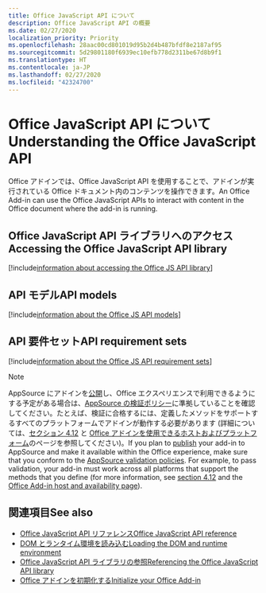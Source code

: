 ```yaml
---
title: Office JavaScript API について
description: Office JavaScript API の概要
ms.date: 02/27/2020
localization_priority: Priority
ms.openlocfilehash: 28aac00cd801019d95b2d4b487bfdf8e2187af95
ms.sourcegitcommit: 5d29801180f6939ec10efb778d2311be67d8b9f1
ms.translationtype: HT
ms.contentlocale: ja-JP
ms.lasthandoff: 02/27/2020
ms.locfileid: "42324700"
---
```

# <a name="understanding-the-office-javascript-api"></a><span data-ttu-id="48327-103">Office JavaScript API について</span><span class="sxs-lookup"><span data-stu-id="48327-103">Understanding the Office JavaScript API</span></span>

<span data-ttu-id="48327-104">Office アドインでは、Office JavaScript API を使用することで、アドインが実行されている Office ドキュメント内のコンテンツを操作できます。</span><span class="sxs-lookup"><span data-stu-id="48327-104">An Office Add-in can use the Office JavaScript APIs to interact with content in the Office document where the add-in is running.</span></span>

## <a name="accessing-the-office-javascript-api-library"></a><span data-ttu-id="48327-105">Office JavaScript API ライブラリへのアクセス</span><span class="sxs-lookup"><span data-stu-id="48327-105">Accessing the Office JavaScript API library</span></span>

[!include[information about accessing the Office JS API library](../includes/office-js-access-library.md)]

## <a name="api-models"></a><span data-ttu-id="48327-106">API モデル</span><span class="sxs-lookup"><span data-stu-id="48327-106">API models</span></span>

[!include[information about the Office JS API models](../includes/office-js-api-models.md)]

## <a name="api-requirement-sets"></a><span data-ttu-id="48327-107">API 要件セット</span><span class="sxs-lookup"><span data-stu-id="48327-107">API requirement sets</span></span>

[!include[information about the Office JS API requirement sets](../includes/office-js-requirement-sets.md)]

> [!NOTE]
> <span data-ttu-id="48327-p101">AppSource にアドインを[公開](../publish/publish.md)し、Office エクスペリエンスで利用できるようにする予定がある場合は、[AppSource の検証ポリシー](/office/dev/store/validation-policies)に準拠していることを確認してください。たとえば、検証に合格するには、定義したメソッドをサポートするすべてのプラットフォームでアドインが動作する必要があります (詳細については、[セクション 4.12](/office/dev/store/validation-policies#4-apps-and-add-ins-behave-predictably) と [Office アドインを使用できるホストおよびプラットフォーム](../overview/office-add-in-availability.md)のページを参照してください)。</span><span class="sxs-lookup"><span data-stu-id="48327-p101">If you plan to [publish](../publish/publish.md) your add-in to AppSource and make it available within the Office experience, make sure that you conform to the [AppSource validation policies](/office/dev/store/validation-policies). For example, to pass validation, your add-in must work across all platforms that support the methods that you define (for more information, see [section 4.12](/office/dev/store/validation-policies#4-apps-and-add-ins-behave-predictably) and the [Office Add-in host and availability page](../overview/office-add-in-availability.md)).</span></span> 

## <a name="see-also"></a><span data-ttu-id="48327-110">関連項目</span><span class="sxs-lookup"><span data-stu-id="48327-110">See also</span></span>

- [<span data-ttu-id="48327-111">Office JavaScript API リファレンス</span><span class="sxs-lookup"><span data-stu-id="48327-111">Office JavaScript API reference</span></span>](../reference/javascript-api-for-office.md)
- [<span data-ttu-id="48327-112">DOM とランタイム環境を読み込む</span><span class="sxs-lookup"><span data-stu-id="48327-112">Loading the DOM and runtime environment</span></span>](loading-the-dom-and-runtime-environment.md)
- [<span data-ttu-id="48327-113">Office JavaScript API ライブラリの参照</span><span class="sxs-lookup"><span data-stu-id="48327-113">Referencing the Office JavaScript API library</span></span>](referencing-the-javascript-api-for-office-library-from-its-cdn.md)
- [<span data-ttu-id="48327-114">Office アドインを初期化する</span><span class="sxs-lookup"><span data-stu-id="48327-114">Initialize your Office Add-in</span></span>](initialize-add-in.md)
